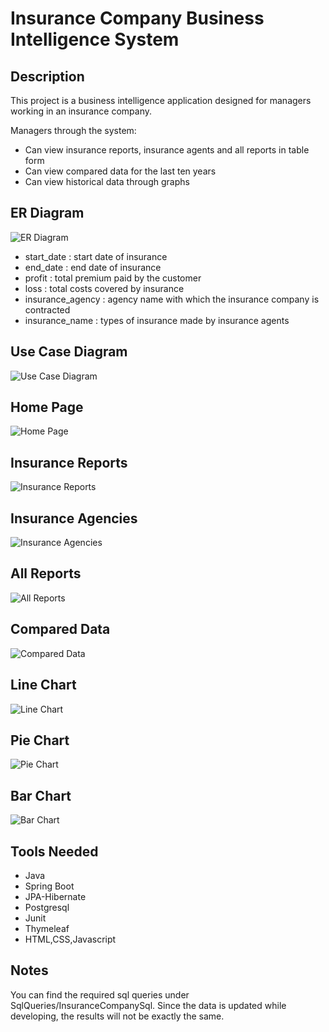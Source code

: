 # Insurance Company Business Intelligence System

## Description


This project is a business intelligence application designed for managers working in an insurance company.

Managers through the system:

- Can view insurance reports, insurance agents and all reports in table form
- Can view compared data for the last ten years
- Can view historical data through graphs

## ER Diagram

![ER Diagram](ERDiagram.jpg)

- start_date : start date of insurance
- end_date : end date of insurance
- profit : total premium paid by the customer
- loss : total costs covered by insurance
- insurance_agency : agency name with which the insurance company is contracted
- insurance_name : types of insurance made by insurance agents

## Use Case Diagram

![Use Case Diagram](UseCaseDiagram.png)

## Home Page

![Home Page](HomePage.png)

## Insurance Reports

![Insurance Reports](InsuranceReport.png)

## Insurance Agencies

![Insurance Agencies](InsuranceAgencies.png)

## All Reports

![All Reports](InsuranceReport.png)

## Compared Data

![Compared Data](ComparedData.png)

## Line Chart

![Line Chart](LineChart.png)

## Pie Chart

![Pie Chart](PieChart.png)

## Bar Chart

![Bar Chart](BarChart.png)

## Tools Needed

- Java
- Spring Boot
- JPA-Hibernate
- Postgresql
- Junit
- Thymeleaf
- HTML,CSS,Javascript

## Notes

You can find the required sql queries under SqlQueries/InsuranceCompanySql.
Since the data is updated while developing, the results will not be exactly the same.

